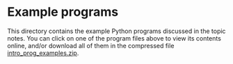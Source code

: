 # Example programs

This directory contains the example Python programs discussed in the topic notes. You can click on one of the program files above to view its contents online, and/or download all of them in the compressed file [intro_prog_examples.zip](intro_prog_examples.zip).
